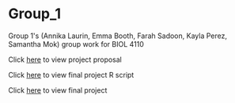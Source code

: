 # Group_1
Group 1's (Annika Laurin, Emma Booth, Farah Sadoon, Kayla Perez, Samantha Mok) group work for BIOL 4110 

Click [here](https://github.com/BIOL4110/Group_1/blob/7fb4cbb7b5b33a062c255a7dd8d9c7c46c37fff8/BIOL%20_%204110%20Project%20Proposal.pdf) to view project proposal

Click [here](https://github.com/BIOL4110/Group_1/blob/main/submitted_work/full_script_for_data.R) to view final project R script

Click [here]() to view final project
